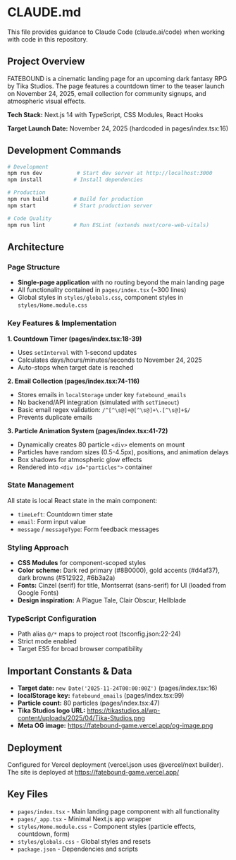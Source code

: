 # CLAUDE.md

This file provides guidance to Claude Code (claude.ai/code) when working with code in this repository.

## Project Overview

FATEBOUND is a cinematic landing page for an upcoming dark fantasy RPG by Tika Studios. The page features a countdown timer to the teaser launch on November 24, 2025, email collection for community signups, and atmospheric visual effects.

**Tech Stack:** Next.js 14 with TypeScript, CSS Modules, React Hooks

**Target Launch Date:** November 24, 2025 (hardcoded in pages/index.tsx:16)

## Development Commands

```bash
# Development
npm run dev           # Start dev server at http://localhost:3000
npm install          # Install dependencies

# Production
npm run build        # Build for production
npm start            # Start production server

# Code Quality
npm run lint         # Run ESLint (extends next/core-web-vitals)
```

## Architecture

### Page Structure
- **Single-page application** with no routing beyond the main landing page
- All functionality contained in `pages/index.tsx` (~300 lines)
- Global styles in `styles/globals.css`, component styles in `styles/Home.module.css`

### Key Features & Implementation

**1. Countdown Timer (pages/index.tsx:18-39)**
- Uses `setInterval` with 1-second updates
- Calculates days/hours/minutes/seconds to November 24, 2025
- Auto-stops when target date is reached

**2. Email Collection (pages/index.tsx:74-116)**
- Stores emails in `localStorage` under key `fatebound_emails`
- No backend/API integration (simulated with `setTimeout`)
- Basic email regex validation: `/^[^\s@]+@[^\s@]+\.[^\s@]+$/`
- Prevents duplicate emails

**3. Particle Animation System (pages/index.tsx:41-72)**
- Dynamically creates 80 particle `<div>` elements on mount
- Particles have random sizes (0.5-4.5px), positions, and animation delays
- Box shadows for atmospheric glow effects
- Rendered into `<div id="particles">` container

### State Management
All state is local React state in the main component:
- `timeLeft`: Countdown timer state
- `email`: Form input value
- `message` / `messageType`: Form feedback messages

### Styling Approach
- **CSS Modules** for component-scoped styles
- **Color scheme:** Dark red primary (#8B0000), gold accents (#d4af37), dark browns (#512922, #6b3a2a)
- **Fonts:** Cinzel (serif) for title, Montserrat (sans-serif) for UI (loaded from Google Fonts)
- **Design inspiration:** A Plague Tale, Clair Obscur, Hellblade

### TypeScript Configuration
- Path alias `@/*` maps to project root (tsconfig.json:22-24)
- Strict mode enabled
- Target ES5 for broad browser compatibility

## Important Constants & Data

- **Target date:** `new Date('2025-11-24T00:00:00Z')` (pages/index.tsx:16)
- **localStorage key:** `fatebound_emails` (pages/index.tsx:99)
- **Particle count:** 80 particles (pages/index.tsx:47)
- **Tika Studios logo URL:** https://tikastudios.al/wp-content/uploads/2025/04/Tika-Studios.png
- **Meta OG image:** https://fatebound-game.vercel.app/og-image.png

## Deployment

Configured for Vercel deployment (vercel.json uses @vercel/next builder). The site is deployed at https://fatebound-game.vercel.app/

## Key Files

- `pages/index.tsx` - Main landing page component with all functionality
- `pages/_app.tsx` - Minimal Next.js app wrapper
- `styles/Home.module.css` - Component styles (particle effects, countdown, form)
- `styles/globals.css` - Global styles and resets
- `package.json` - Dependencies and scripts
